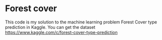 # Forest cover 

This code is my solution to the machine learning problem Forest Cover type prediction in Kaggle. You can get the dataset https://www.kaggle.com/c/forest-cover-type-prediction
